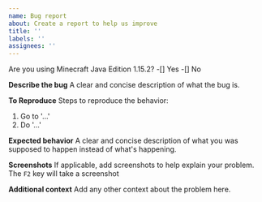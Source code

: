 ```yaml
---
name: Bug report
about: Create a report to help us improve
title: ''
labels: ''
assignees: ''
---
```


Are you using Minecraft Java Edition 1.15.2?
-[] Yes
-[] No 

**Describe the bug**
A clear and concise description of what the bug is.


**To Reproduce**
Steps to reproduce the behavior:
1. Go to '...'
2. Do '...'


**Expected behavior**
A clear and concise description of what you was supposed to happen instead of what's happening.


**Screenshots**
If applicable, add screenshots to help explain your problem. The `F2` key will take a screenshot


**Additional context**
Add any other context about the problem here.

